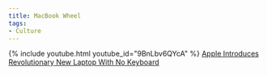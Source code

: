 ```yaml
---
title: MacBook Wheel
tags:
- Culture
---
```

{% include youtube.html youtube_id="9BnLbv6QYcA" %}
<a href="http://www.theonion.com/video/apple-introduces-revolutionary-new-laptop-with-no,14299/" target="_blank" title="Apple Introduces Revolutionary New Laptop With No Keyboard">Apple Introduces Revolutionary New Laptop With No Keyboard</a>
